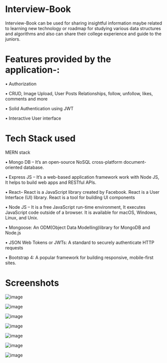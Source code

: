 # Interview-Book
Interview-Book can be used for sharing insightful information maybe related to learning new technology or roadmap for studying various data structures and algorithms and also can share their college experience and guide to the juniors.

# Features provided by the application-:
•	Authorization

•	CRUD, Image Upload, User Posts Relationships, follow, unfollow, likes, comments and more

•	Solid Authentication using JWT

• Interactive User interface

# Tech Stack used
MERN stack 

•	Mongo DB – It’s an open-source NoSQL cross-platform document-oriented database.

•	Express JS – It’s a web-based application framework work with Node JS, It helps to build web apps and RESTful APIs.

•	React– React is a JavaScript library created by Facebook. React is a User Interface (UI) library. React is a tool for building UI components

•	Node JS – It is a free JavaScript run-time environment, It executes JavaScript code outside of a browser. It is available for macOS, Windows, Linux, and Unix.

•	Mongoose: An ODM(Object Data Modelling)library for MongoDB and Node.js

•	JSON Web Tokens or JWTs: A standard to securely authenticate HTTP requests

•	Bootstrap 4: A popular framework for building responsive, mobile-first sites.

# Screenshots 
![image](https://user-images.githubusercontent.com/57637247/179368765-42fd2b12-7cd9-401c-a28b-df2dd98cc4d3.png)

![image](https://user-images.githubusercontent.com/57637247/179368770-17c02526-a7cc-4675-8859-71f1acb8811b.png)

![image](https://user-images.githubusercontent.com/57637247/179368774-30b9f9d9-dca8-41c7-91ee-afb31bd6184e.png)

![image](https://user-images.githubusercontent.com/57637247/179368779-704bc74c-7977-487e-9359-0dfe962a0e6d.png)

![image](https://user-images.githubusercontent.com/57637247/179368782-a8d29d92-8775-4fab-be86-8c3b0ddc2f6e.png)

![image](https://user-images.githubusercontent.com/57637247/179368788-a16cc9ee-3a4f-4066-92e0-89504fabeaca.png)

![image](https://user-images.githubusercontent.com/57637247/179368791-4ebdf3e7-6bce-4ff3-8980-51d3cb2e45f0.png)


